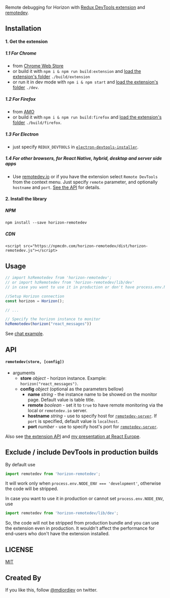 Remote debugging for Horizon with [Redux DevTools extension](https://github.com/zalmoxisus/redux-devtools-extension) and [remotedev](https://github.com/zalmoxisus/remotedev).

## Installation

#### 1. Get the extension
##### 1.1 For Chrome
 - from [Chrome Web Store](https://chrome.google.com/webstore/detail/redux-devtools/lmhkpmbekcpmknklioeibfkpmmfibljd)
 - or build it with `npm i & npm run build:extension` and [load the extension's folder](https://developer.chrome.com/extensions/getstarted#unpacked) `./build/extension`
 - or run it in dev mode with `npm i & npm start` and [load the extension's folder](https://developer.chrome.com/extensions/getstarted#unpacked) `./dev`.

##### 1.2 For Firefox
 - from [AMO](https://addons.mozilla.org/en-US/firefox/addon/remotedev/)
 - or build it with `npm i & npm run build:firefox` and [load the extension's folder](https://developer.mozilla.org/en-US/Add-ons/WebExtensions/Temporary_Installation_in_Firefox) `./build/firefox`.

##### 1.3 For Electron
  - just specify `REDUX_DEVTOOLS` in [`electron-devtools-installer`](https://github.com/GPMDP/electron-devtools-installer).

##### 1.4 For other browsers, for React Native, hybrid, desktop and server side apps
  - Use [remotedev.io](http://remotedev.io/local/) or if you have the extension select `Remote DevTools` from the context menu. Just specify `remote` parameter, and optionally `hostname` and `port`. [See the API](https://github.com/zalmoxisus/mobx-remotedev#remotedevstore-config) for details. 

#### 2. Install the library

##### NPM

```
npm install --save horizon-remotedev
```

##### CDN

```
<script src="https://npmcdn.com/horizon-remotedev/dist/horizon-remotedev.js"></script>
```

## Usage

```js
// import hzRemotedev from 'horizon-remotedev';
// or import hzRemotedev from 'horizon-remotedev/lib/dev'
// in case you want to use it in production or don't have process.env.NODE_ENV === 'development'

//Setup Horizon connection
const horizon = Horizon();

// ...

// Specify the horizon instance to monitor 
hzRemotedev(horizon("react_messages"))
```

See [chat example](https://github.com/zalmoxisus/horizon-remotedev/blob/master/examples/chat-app/dist/app.jsx).

## API
#### `remotedev(store, [config])`
  - arguments
    - **store** *object* - horizon instance.  Example: `horizon("react_messages")`.
    - **config** *object* (optional as the parameters bellow)
      - **name** *string* - the instance name to be showed on the monitor page. Default value is table title.
      - **remote** *boolean* - set it to `true` to have remote monitoring via the local or `remotedev.io` server.
      - **hostname** *string* - use to specify host for [`remotedev-server`](https://github.com/zalmoxisus/remotedev-server). If `port` is specified, default value is `localhost`.
      - **port** *number* - use to specify host's port for [`remotedev-server`](https://github.com/zalmoxisus/remotedev-server).

Also see [the extension API](https://github.com/zalmoxisus/redux-devtools-extension#documentation) and [my presentation at React Europe](https://youtu.be/YU8jQ2HtqH4).

## Exclude / include DevTools in production builds

By default use
```js
import remotedev from 'horizon-remotedev';
```

It will work only when `process.env.NODE_ENV === 'development'`, otherwise the code will be stripped.

In case you want to use it in production or cannot set `process.env.NODE_ENV`, use
```js
import remotedev from 'horizon-remotedev/lib/dev';
```
So, the code will not be stripped from production bundle and you can use the extension even in production. It wouldn't affect the performance for end-users who don't have the extension installed. 

## LICENSE

[MIT](LICENSE)

## Created By

If you like this, follow [@mdiordiev](https://twitter.com/mdiordiev) on twitter.
